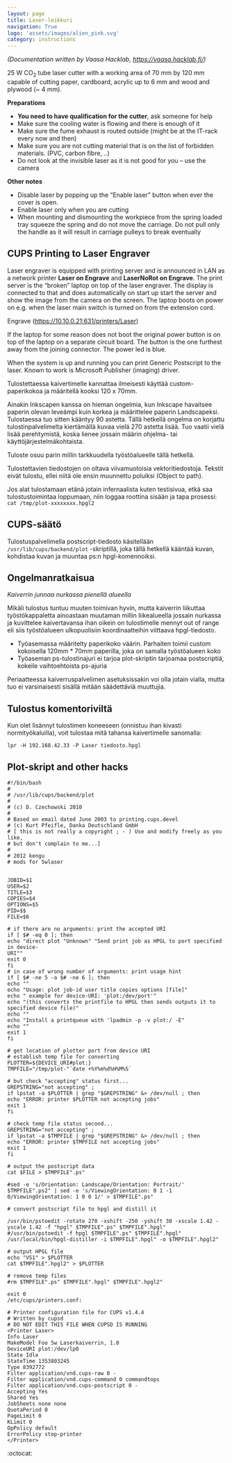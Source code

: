 ```yaml
---
layout: page
title: Laser-leikkuri
navigation: True
logo: 'assets/images/alien_pink.svg'
category: instructions
---
```


_(Documentation written by Vaasa Hacklab, https://vaasa.hacklab.fi/)_

25 W CO<sub>2</sub> tube laser cutter with a working area of 70 mm by 120 mm capable of cutting paper, cardboard, acrylic up to 6 mm and wood and plywood (~ 4 mm).

**Preparations**

- **You need to have qualification for the cutter**, ask someone for help</span>
- Make sure the cooling water is flowing and there is enough of it
- Make sure the fume exhaust is routed outside (might be at the IT-rack every now and then)
- Make sure you are not cutting material that is on the list of forbidden materials. (PVC, carbon fibre, ..)
- Do not look at the invisible laser as it is not good for you – use the camera

**Other notes**

- Disable laser by popping up the “Enable laser” button when ever the cover is open.
- Enable laser only when you are cutting
- When mounting and dismounting the workpiece from the spring loaded tray squeeze the spring and do not move the carriage. Do not pull only the handle as it will result in carriage pulleys to break eventually


## CUPS Printing to Laser Engraver

Laser engraver is equipped with printing server and is announced in LAN as a network printer **Laser on Engrave** and **LaserNoRot on Engrave**. The print server is the “broken” laptop on top of the laser engraver. The display is connected to that and does automatically on start up start the server and show the image from the camera on the screen. The laptop boots on power on e.g. when the laser main switch is turned on from the extension cord.

Engrave (https://10.10.0.21:631/printers/Laser)

If the laptop for some reason does not boot the original power button is on top of the laptop on a separate circuit board. The button is the one furthest away from the joining connector. The power led is blue.

When the system is up and running you can print Generic Postscript to the laser. Known to work is Microsoft Publisher (imaging) driver.

Tulostettaessa kaivertimelle kannattaa ilmeisesti käyttää custom-paperikokoa ja määritellä kooksi 120 x 70mm.

Ainakin Inkscapen kanssa on hieman ongelmia, kun Inkscape havaitsee paperin olevan leveämpi kuin korkea ja määrittelee paperin Landscapeksi. Tulostaessa tuo sitten kääntyy 90 astetta. Tällä hetkellä ongelma on korjattu tulostinpalvelimelta kiertämällä kuvaa vielä 270 astetta lisää. Tuo vaatii vielä lisää perehtymistä, koska lienee jossain määrin ohjelma- tai käyttöjärjestelmäkohtaista.

Tuloste osuu parin millin tarkkuudella työstöalueelle tällä hetkellä.

Tulostettavien tiedostojen on oltava viivamuotoisia vektoritiedostoja. Tekstit eivät tulostu, ellei niitä ole ensin muunnettu poluiksi (Object to path).

Jos alat tulostamaan etänä jotain infernaalista kuten testisivua, etkä saa tulostustoimintaa loppumaan, niin loggaa roottina sisään ja tapa prosessi: `cat /tmp/plot-xxxxxxxx.hpgl2`

## CUPS-säätö

Tulostuspalvelimella postscript-tiedosto käsitellään `/usr/lib/cups/backend/plot` -skriptillä, joka tällä hetkellä kääntää kuvan, kohdistaa kuvan ja muuntaa ps:n hpgl-komennoiksi.

## Ongelmanratkaisua

_Kaiverrin junnaa nurkassa pienellä alueella_

Mikäli tulostus tuntuu muuten toimivan hyvin, mutta kaiverrin liikuttaa työstökappaletta ainoastaan muutaman millin liikealueella jossain nurkassa ja kuvittelee kaivertavansa ihan oikein on tulostimelle mennyt out of range eli siis työstöalueen ulkopuolisiin koordinaatteihin viittaava hpgl-tiedosto.

- Työasemassa määritelty paperikoko väärin. Parhaiten toimii custom kokoisella 120mm * 70mm paperilla, joka on samalla työstöalueen koko
- Työaseman ps-tulostinajuri ei tarjoa plot-skriptin tarjoamaa postscriptiä, kokeile vaihtoehtoista ps-ajuria

Periaatteessa kaiverruspalvelimen asetuksissakin voi olla jotain vialla, mutta tuo ei varsinaisesti sisällä mitään säädettäviä muuttujia.

## Tulostus komentoriviltä

Kun olet lisännyt tulostimen koneeseen (onnistuu ihan kivasti normityökaluilla), voit tulostaa mitä tahansa kaivertimelle sanomalla:

`lpr -H 192.168.42.33 -P Laser tiedosto.hpgl`

## Plot-skript and other hacks

```
#!/bin/bash
#
# /usr/lib/cups/backend/plot
#
# (c) D. Czechowski 2010
#
# Based on email dated June 2003 to printing.cups.devel
# (c) Kurt Pfeifle, Danka Deutschland GmbH
# [ this is not really a copyright ; - ) Use and modify freely as you like,
# but don't complain to me...]
#
# 2012 kengu
# mods for 5wlaser


JOBID=$1
USER=$2
TITLE=$3
COPIES=$4
OPTIONS=$5
PID=$$
FILE=$6

# if there are no arguments: print the accepted URI
if [ $# -eq 0 ]; then
echo "direct plot "Unknown" "Send print job as HPGL to port specified in device-
URI""
exit 0
fi
# in case of wrong number of arguments: print usage hint
if [ $# -ne 5 -a $# -ne 6 ]; then
echo ""
echo "Usage: plot job-id user title copies options [file]"
echo " example for device-URI: 'plot:/dev/port'"
echo "(this converts the printfile to HPGL then sends outputs it to specified device file)"
echo ""
echo "Install a printqueue with 'lpadmin -p -v plot:/ -E"
echo ""
exit 1
fi

# get location of plotter port from device URI
# establish temp file for converting
PLOTTER=${DEVICE_URI#plot:}
TMPFILE="/tmp/plot-"`date +%Y%m%d%H%M%S`

# but check "accepting" status first...
GREPSTRING="not accepting" ;
if lpstat -a $PLOTTER | grep "$GREPSTRING" &> /dev/null ; then
echo "ERROR: printer $PLOTTER not accepting jobs"
exit 1
fi

# check temp file status second...
GREPSTRING="not accepting" ;
if lpstat -a $TMPFILE | grep "$GREPSTRING" &> /dev/null ; then
echo "ERROR: printer $TMPFILE not accepting jobs"
exit 1
fi

# output the postscript data
cat $FILE > $TMPFILE".ps"

#sed -e 's/Orientation: Landscape/Orientation: Portrait/' $TMPFILE".ps2" | sed -e 's/ViewingOrientation: 0 1 -1 0/ViewingOrientation: 1 0 0 1/' > $TMPFILE".ps"

# convert postscript file to hpgl and distill it

/usr/bin/pstoedit -rotate 270 -xshift -250 -yshift 30 -xscale 1.42 -yscale 1.42 -f "hpgl" $TMPFILE".ps" $TMPFILE".hpgl"
#/usr/bin/pstoedit -f hpgl $TMPFILE".ps" $TMPFILE".hpgl"
/usr/local/bin/hpgl-distiller -i $TMPFILE".hpgl" -o $TMPFILE".hpgl2"

# output HPGL file
echo "VS1" > $PLOTTER
cat $TMPFILE".hpgl2" > $PLOTTER

# remove temp files
#rm $TMPFILE".ps" $TMPFILE".hpgl" $TMPFILE".hpgl2"

exit 0
/etc/cups/printers.conf:

# Printer configuration file for CUPS v1.4.4
# Written by cupsd
# DO NOT EDIT THIS FILE WHEN CUPSD IS RUNNING
<Printer Laser>
Info Laser
MakeModel Foo 5w Laserkaiverrin, 1.0
DeviceURI plot:/dev/lp0
State Idle
StateTime 1353803245
Type 8392772
Filter application/vnd.cups-raw 0 -
Filter application/vnd.cups-command 0 commandtops
Filter application/vnd.cups-postscript 0 -
Accepting Yes
Shared Yes
JobSheets none none
QuotaPeriod 0
PageLimit 0
KLimit 0
OpPolicy default
ErrorPolicy stop-printer
</Printer>
```

:octocat:
